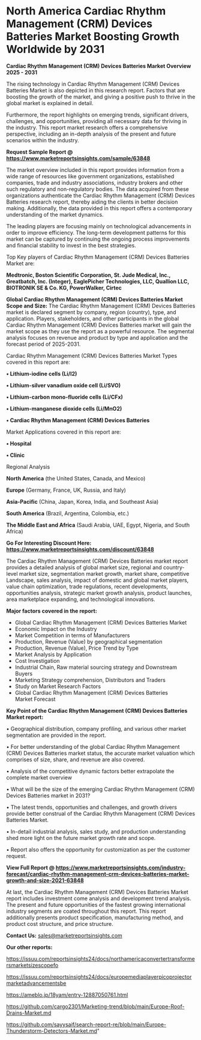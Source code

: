 # North America Cardiac Rhythm Management (CRM) Devices Batteries Market Boosting Growth Worldwide by 2031

<Strong> Cardiac Rhythm Management (CRM) Devices Batteries Market Overview 2025 - 2031</strong>

The rising technology in Cardiac Rhythm Management (CRM) Devices Batteries Market is also depicted in this research report. Factors that are boosting the growth of the market, and giving a positive push to thrive in the global market is explained in detail.

Furthermore, the report highlights on emerging trends, significant drivers, challenges, and opportunities, providing all necessary data for thriving in the industry. This report market research offers a comprehensive perspective, including an in-depth analysis of the present and future scenarios within the industry.

<strong>Request Sample Report @ <a href=https://www.marketreportsinsights.com/sample/63848>https://www.marketreportsinsights.com/sample/63848</a></strong>

The market overview included in this report provides information from a wide range of resources like government organizations, established companies, trade and industry associations, industry brokers and other such regulatory and non-regulatory bodies. The data acquired from these organizations authenticate the Cardiac Rhythm Management (CRM) Devices Batteries research report, thereby aiding the clients in better decision making. Additionally, the data provided in this report offers a contemporary understanding of the market dynamics.

The leading players are focusing mainly on technological advancements in order to improve efficiency. The long-term development patterns for this market can be captured by continuing the ongoing process improvements and financial stability to invest in the best strategies.

Top Key players of Cardiac Rhythm Management (CRM) Devices Batteries Market are:

<strong>Medtronic, Boston Scientific Corporation, St. Jude Medical, Inc., Greatbatch, Inc. (Integer), EaglePicher Technologies, LLC, Quallion LLC, BIOTRONIK SE & Co. KG, PowerWalker, Cirtec</strong>

<strong><b>Global Cardiac Rhythm Management (CRM) Devices Batteries Market Scope and Size:</b></strong>
The Cardiac Rhythm Management (CRM) Devices Batteries market is declared segment by company, region (country), type, and application. Players, stakeholders, and other participants in the global Cardiac Rhythm Management (CRM) Devices Batteries market will gain the market scope as they use the report as a powerful resource. The segmental analysis focuses on revenue and product by type and application and the forecast period of 2025-2031.

Cardiac Rhythm Management (CRM) Devices Batteries Market Types covered in this report are:

<strong>• Lithium-iodine cells (Li/I2)

• Lithium-silver vanadium oxide cell (Li/SVO)

• Lithium-carbon mono-fluoride cells (Li/CFx)

• Lithium-manganese dioxide cells (Li/MnO2)

• Cardiac Rhythm Management (CRM) Devices Batteries</strong>

Market Applications covered in this report are:

<strong>• Hospital

• Clinic</strong> 

Regional Analysis

<strong>North America</strong> (the United States, Canada, and Mexico)

<strong>Europe</strong> (Germany, France, UK, Russia, and Italy)

<strong>Asia-Pacific</strong> (China, Japan, Korea, India, and Southeast Asia)

<strong>South America</strong> (Brazil, Argentina, Colombia, etc.)

<strong>The Middle East and Africa</strong> (Saudi Arabia, UAE, Egypt, Nigeria, and South Africa)

<strong>Go For Interesting Discount Here: <a href=https://www.marketreportsinsights.com/discount/63848>https://www.marketreportsinsights.com/discount/63848</a></strong>

The Cardiac Rhythm Management (CRM) Devices Batteries market report provides a detailed analysis of global market size, regional and country-level market size, segmentation market growth, market share, competitive Landscape, sales analysis, impact of domestic and global market players, value chain optimization, trade regulations, recent developments, opportunities analysis, strategic market growth analysis, product launches, area marketplace expanding, and technological innovations.

<strong><b>Major factors covered in the report:</b></strong>
<ul>
  <li>Global Cardiac Rhythm Management (CRM) Devices Batteries Market </li>
  <li>Economic Impact on the Industry</li>
  <li>Market Competition in terms of Manufacturers</li>
  <li>Production, Revenue (Value) by geographical segmentation</li>
  <li>Production, Revenue (Value), Price Trend by Type</li>
  <li>Market Analysis by Application</li>
  <li>Cost Investigation</li>
  <li>Industrial Chain, Raw material sourcing strategy and Downstream Buyers</li>
  <li>Marketing Strategy comprehension, Distributors and Traders</li>
  <li>Study on Market Research Factors</li>
  <li>Global Cardiac Rhythm Management (CRM) Devices Batteries Market Forecast</li>
</ul>

<strong><b>Key Point of the Cardiac Rhythm Management (CRM) Devices Batteries Market report:</b></strong>

• Geographical distribution, company profiling, and various other market segmentation are provided in the report.

• For better understanding of the global Cardiac Rhythm Management (CRM) Devices Batteries market status, the accurate market valuation which comprises of size, share, and revenue are also covered.

• Analysis of the competitive dynamic factors better extrapolate the complete market overview

• What will be the size of the emerging Cardiac Rhythm Management (CRM) Devices Batteries market in 2031?

• The latest trends, opportunities and challenges, and growth drivers provide better construal of the Cardiac Rhythm Management (CRM) Devices Batteries Market.

• In-detail industrial analysis, sales study, and production understanding shed more light on the future market growth rate and scope.

• Report also offers the opportunity for customization as per the customer request.

<strong><b>View Full Report @ <a href=https://www.marketreportsinsights.com/industry-forecast/cardiac-rhythm-management-crm-devices-batteries-market-growth-and-size-2021-63848>https://www.marketreportsinsights.com/industry-forecast/cardiac-rhythm-management-crm-devices-batteries-market-growth-and-size-2021-63848</a></b></strong>


At last, the Cardiac Rhythm Management (CRM) Devices Batteries Market report includes investment come analysis and development trend analysis. The present and future opportunities of the fastest growing international industry segments are coated throughout this report. This report additionally presents product specification, manufacturing method, and product cost structure, and price structure.

<strong>Contact Us:</strong>
sales@marketreportsinsights.com

<strong>Our other reports:</strong>

<a href=https://issuu.com/reportsinsights24/docs/northamericaconvertertransformersmarketsizescopefo>https://issuu.com/reportsinsights24/docs/northamericaconvertertransformersmarketsizescopefo</a>

<a href=https://issuu.com/reportsinsights24/docs/europemediaplayerpicoprojectormarketadvancementsbe>https://issuu.com/reportsinsights24/docs/europemediaplayerpicoprojectormarketadvancementsbe</a>

<a href=https://ameblo.jp/18yam/entry-12887050761.html>https://ameblo.jp/18yam/entry-12887050761.html</a>

<a href=https://github.com/cargo2301/Marketing-trend/blob/main/Europe-Roof-Drains-Market.md>https://github.com/cargo2301/Marketing-trend/blob/main/Europe-Roof-Drains-Market.md</a>

<a href=https://github.com/sayysaif/search-report-re/blob/main/Europe-Thunderstorm-Detectors-Market.md>https://github.com/sayysaif/search-report-re/blob/main/Europe-Thunderstorm-Detectors-Market.md</a>"
